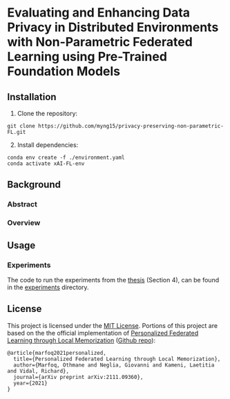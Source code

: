 # Evaluating and Enhancing Data Privacy in Distributed Environments with Non-Parametric Federated Learning using Pre-Trained Foundation Models 


## Installation
1. Clone the repository:
```
git clone https://github.com/myng15/privacy-preserving-non-parametric-FL.git 
```

2. Install dependencies:
```
conda env create -f ./environment.yaml
conda activate xAI-FL-env
```


## Background

### Abstract

### Overview



## Usage

### Experiments
The code to run the experiments from the [thesis](./background/thesis.pdf) (Section 4), can be found in the [experiments](./experiments/) directory.

## License
This project is licensed under the [MIT License](LICENSE). Portions of this project are based on the the official implementation of
[Personalized Federated Learning through Local Memorization](https://arxiv.org/abs/2111.09360) ([Github repo](https://github.com/omarfoq/knn-per)):

```
@article{marfoq2021personalized,
  title={Personalized Federated Learning through Local Memorization},
  author={Marfoq, Othmane and Neglia, Giovanni and Kameni, Laetitia and Vidal, Richard},
  journal={arXiv preprint arXiv:2111.09360},
  year={2021}
}
```

